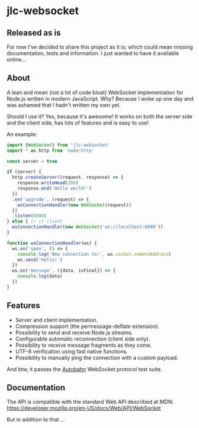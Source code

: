 
# jlc-websocket

## Released as is

For now I've decided to share this project as it is; which could mean missing documentation, tests and information. I just wanted to have it available online...

## About

A lean and mean (not a lot of code bloat) WebSocket implementation for Node.js written in modern JavaScript. Why? Because I woke up one day and was ashamed that I hadn't written my own yet.

Should I use it? Yes, because it's awesome! It works on both the server side and the client side, has lots of features and is easy to use!

An example:
```js
import {WebSocket} from 'jlc-websocket'
import * as http from 'node:http'

const server = true

if (server) {
  http.createServer((request, response) => {
    response.writeHead(200)
    response.end('Hello world!')
  })
  .on('upgrade', (request) => {
    wsConnectionHandler(new WebSocket(request))
  })
  .listen(8080)
} else { // if client
  wsConnectionHandler(new WebSocket('ws://localhost:8080'))
}

function wsConnectionHandler(ws) {
  ws.on('open', () => {
    console.log('New connection to:', ws.socket.remoteAddress)
    ws.send('Hello!')
  })
  ws.on('message', ({data, isFinal}) => {
    console.log(data)
  })
}
```

## Features

* Server and client implementation.
* Compression support (the permessage-deflate extension).
* Possibility to send and receive Node.js streams.
* Configurable automatic reconnection (client side only).
* Possibility to receive message fragments as they come.
* UTF-8 verification using fast native functions.
* Possibility to manually ping the connection with a custom payload.

And btw, it passes the [Autobahn](https://github.com/crossbario/autobahn-testsuite) WebSocket protocol test suite.

## Documentation

The API is compatible with the standard Web API described at MDN:
https://developer.mozilla.org/en-US/docs/Web/API/WebSocket

But in addition to that ...


